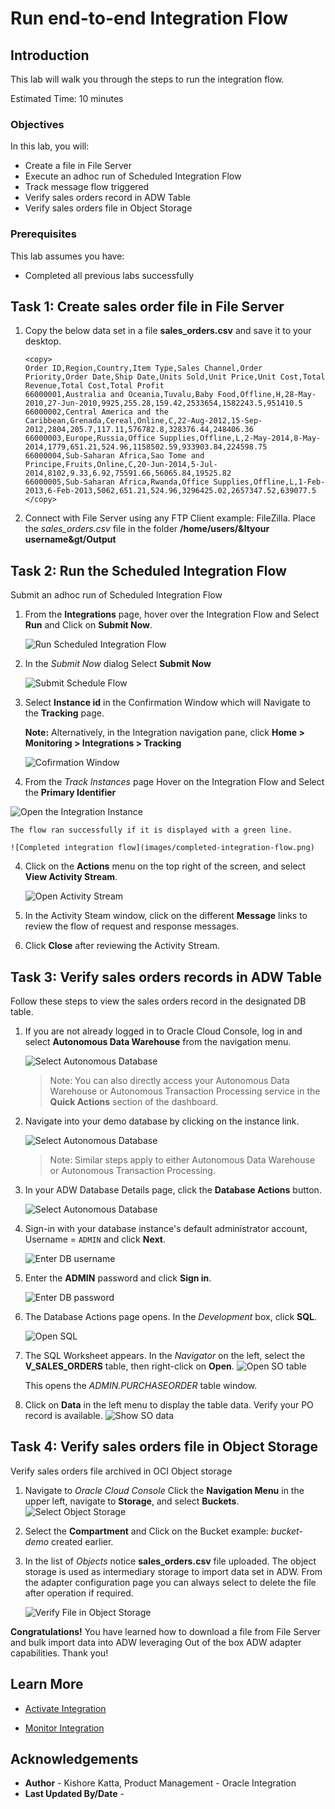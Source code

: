# Run end-to-end Integration Flow

## Introduction
This lab will walk you through the steps to run the integration flow.

Estimated Time: 10 minutes

### Objectives
In this lab, you will:
- Create a file in File Server
- Execute an adhoc run of Scheduled Integration Flow
- Track message flow triggered
- Verify sales orders record in ADW Table
- Verify sales orders file in Object Storage

### Prerequisites
This lab assumes you have:
- Completed all previous labs successfully


## Task 1: Create sales order file in File Server

1.  Copy the below data set in a file **sales_orders.csv** and save it to your  desktop.

    ```
    <copy>
    Order ID,Region,Country,Item Type,Sales Channel,Order Priority,Order Date,Ship Date,Units Sold,Unit Price,Unit Cost,Total Revenue,Total Cost,Total Profit
    66000001,Australia and Oceania,Tuvalu,Baby Food,Offline,H,28-May-2010,27-Jun-2010,9925,255.28,159.42,2533654,1582243.5,951410.5
    66000002,Central America and the Caribbean,Grenada,Cereal,Online,C,22-Aug-2012,15-Sep-2012,2804,205.7,117.11,576782.8,328376.44,248406.36
    66000003,Europe,Russia,Office Supplies,Offline,L,2-May-2014,8-May-2014,1779,651.21,524.96,1158502.59,933903.84,224598.75
    66000004,Sub-Saharan Africa,Sao Tome and Principe,Fruits,Online,C,20-Jun-2014,5-Jul-2014,8102,9.33,6.92,75591.66,56065.84,19525.82
    66000005,Sub-Saharan Africa,Rwanda,Office Supplies,Offline,L,1-Feb-2013,6-Feb-2013,5062,651.21,524.96,3296425.02,2657347.52,639077.5
    </copy>
    ```

2.  Connect with File Server using any FTP Client example: FileZilla. Place the *sales_orders.csv* file in the folder **/home/users/&ltyour username&gt/Output**

## Task 2: Run the Scheduled Integration Flow

Submit an adhoc run of Scheduled Integration Flow

1. From the **Integrations** page, hover over the Integration Flow and Select **Run** and Click on **Submit Now**.

    ![Run Scheduled Integration Flow](images/run-integration.png)

2. In the *Submit Now* dialog Select **Submit Now**

    ![Submit Schedule Flow](images/submit-schedule-flow.png)

3. Select **Instance id** in the Confirmation Window which will Navigate to the **Tracking** page.

    **Note:** Alternatively, in the Integration navigation pane, click **Home > Monitoring > Integrations > Tracking**

    ![Cofirmation Window](images/submit-confirmation.png)

4.  From the *Track Instances* page Hover on the Integration Flow and Select the **Primary  Identifier**

   ![Open the Integration Instance](images/integration-instance-open.png)

    The flow ran successfully if it is displayed with a green line.

    ![Completed integration flow](images/completed-integration-flow.png)

4. Click on the **Actions** menu on the top right of the screen, and select **View Activity Stream**.

     ![Open Activity Stream](images/open-activity-stream.png)

5. In the Activity Steam window, click on the different **Message** links to review the flow of request and response messages.

6. Click **Close** after reviewing the Activity Stream.


## Task 3: Verify sales orders records in ADW Table
Follow these steps to view the sales orders record in the designated DB table.

1. If you are not already logged in to Oracle Cloud Console, log in and select **Autonomous Data Warehouse** from the navigation menu.

    ![Select Autonomous Database](../setup/images/adb-navigation.png)

    > Note: You can also directly access your Autonomous Data Warehouse or Autonomous Transaction Processing service in the **Quick Actions** section of the dashboard.

2. Navigate into your demo database by clicking on the instance link.

    ![Select Autonomous Database](../setup/images/select-adb-instance.png)

    > Note: Similar steps apply to either Autonomous Data Warehouse or Autonomous Transaction Processing.

3. In your ADW Database Details page, click the **Database Actions** button.

    ![Select Autonomous Database](../setup/images/click-database-actions.png)

4. Sign-in with your database instance's default administrator account, Username = `ADMIN` and click **Next**.

   ![Enter DB username](../setup/images/enter-username.png)

5.  Enter the **ADMIN** password and click **Sign in**.

    ![Enter DB password](../setup/images/enter-password.png)

6. The Database Actions page opens. In the *Development* box, click **SQL**.

    ![Open SQL](../setup/images/open-sql.png)


7. The SQL Worksheet appears. In the *Navigator* on the left, select the **V\_SALES\_ORDERS** table, then right-click on **Open**.
    ![Open SO table](images/open-so-table.png)

    This opens the *ADMIN.PURCHASEORDER* table window.

8. Click on **Data** in the left menu to display the table data. Verify your PO record is available.
   ![Show SO data](images/show-so-data.png)

## Task 4: Verify sales orders file in Object Storage

Verify sales orders file archived in OCI Object storage

1.  Navigate to *Oracle Cloud Console* Click the **Navigation Menu** in the upper left, navigate to **Storage**, and select **Buckets**.
    ![Select Object Storage](https://raw.githubusercontent.com/oracle/learning-library/master/common/images/console/storage-buckets.png)

2.  Select the **Compartment** and Click on the Bucket example: *bucket-demo* created earlier.

3.  In the list of *Objects* notice **sales_orders.csv** file uploaded. The object storage is used as intermediary storage to import data set in ADW. From the adapter configuration page you can always select to delete the file after operation if required.

    ![Verify File in Object Storage](images/verify-file-so-os.png)

**Congratulations!** You have learned how to download a file from File Server and bulk import data into ADW leveraging Out of the box ADW adapter capabilities. Thank you!

## Learn More

* [Activate Integration](https://docs.oracle.com/en/cloud/paas/integration-cloud/integrations-user/activate-and-deactivate-integrations.html)

* [Monitor Integration](https://docs.oracle.com/en/cloud/paas/integration-cloud/integrations-user/monitor-integrations-runtime.html)

## Acknowledgements
* **Author** - Kishore Katta, Product Management - Oracle Integration
* **Last Updated By/Date** -
